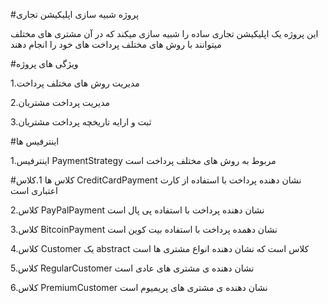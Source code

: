 #پروژه شبیه سازی اپلیکیشن تجاری

این پروژه یک اپلیکیشن تجاری ساده را شبیه سازی میکند که در آن مشتری های مختلف میتوانند با روش های مختلف پرداخت های خود را انجام دهند


#ویژگی های پروژه

1.مدیریت روش های مختلف پرداخت

2.مدیریت پرداخت مشتریان

3.ثبت و ارایه تاریخچه پرداخت مشتریان



#اینترفیس ها

1.اینترفیس PaymentStrategy مربوط به روش های مختلف پرداخت است


#کلاس ها
1.کلاس CreditCardPayment نشان دهنده پرداخت با استفاده از کارت اعتباری است

2.کلاس PayPalPayment نشان دهنده پرداخت با استفاده پی پال است

3.کلاس BitcoinPayment نشان دهمده پرداخت با استفاده بیت کوین است

4.کلاس Customer یک abstract کلاس است که نشان دهنده انواع مشتری ها است

5.کلاس RegularCustomer نشان دهنده ی مشتری های عادی است

6.کلاس PremiumCustomer نشان دهنده ی مشتری های پریمیوم است

